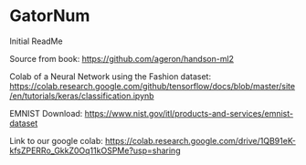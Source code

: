 # GatorNum

Initial ReadMe


Source from book:
https://github.com/ageron/handson-ml2 

Colab of a Neural Network using the Fashion dataset: https://colab.research.google.com/github/tensorflow/docs/blob/master/site/en/tutorials/keras/classification.ipynb

EMNIST Download: https://www.nist.gov/itl/products-and-services/emnist-dataset

Link to our google colab: https://colab.research.google.com/drive/1QB91eK-kfsZPERRo_GkkZ0Oq11kOSPMe?usp=sharing
